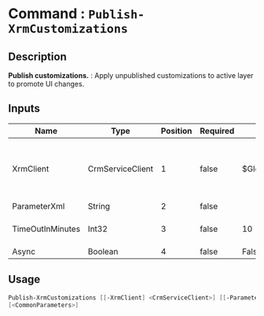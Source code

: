 ﻿# Command : `Publish-XrmCustomizations` 

## Description

**Publish customizations.** : Apply unpublished customizations to active layer to promote UI changes.

## Inputs

Name|Type|Position|Required|Default|Description
----|----|--------|--------|-------|-----------
XrmClient|CrmServiceClient|1|false|$Global:XrmClient|Xrm connector initialized to target instance. Use latest one by default. (CrmServiceClient)
ParameterXml|String|2|false||
TimeOutInMinutes|Int32|3|false|10|Specify timeout duration in minute. (Default : 10 min)
Async|Boolean|4|false|False|


## Usage

```Powershell 
Publish-XrmCustomizations [[-XrmClient] <CrmServiceClient>] [[-ParameterXml] <String>] [[-TimeOutInMinutes] <Int32>] [[-Async] <Boolean>] 
[<CommonParameters>]
``` 


